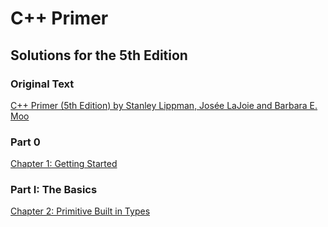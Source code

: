 # C++ Primer
## Solutions for the 5th Edition

### Original Text
[C++ Primer (5th Edition) by Stanley Lippman, Josée LaJoie and Barbara E. Moo](https://www.amazon.com/Primer-5th-Stanley-B-Lippman/dp/0321714113)

### Part 0
[Chapter 1: Getting Started](./ch-1/)

### Part I: The Basics
[Chapter 2: Primitive Built in Types](./ch-2/)
